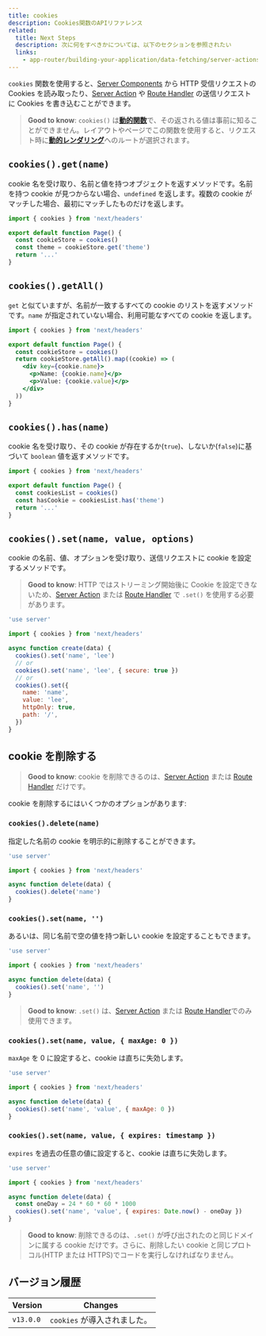 ```yaml
---
title: cookies
description: Cookies関数のAPIリファレンス
related:
  title: Next Steps
  description: 次に何をすべきかについては、以下のセクションを参照されたい
  links:
    - app-router/building-your-application/data-fetching/server-actions
---
```


`cookies` 関数を使用すると、[Server Components](/docs/app-router/building-your-application/rendering/server-components) から HTTP 受信リクエストの Cookies を読み取ったり、[Server Action](/docs/app-router/building-your-application/data-fetching/server-actions-and-mutations) や [Route Handler](/docs/app-router/building-your-application/routing/route-handlers) の送信リクエストに Cookies を書き込むことができます。

> **Good to know**: `cookies()` は[**動的関数**](/docs/app-router/building-your-application/rendering/server-components#動的関数)で、その返される値は事前に知ることができません。レイアウトやページでこの関数を使用すると、リクエスト時に[**動的レンダリング**](/docs/app-router/building-your-application/rendering/server-components#動的レンダリング)へのルートが選択されます。

## `cookies().get(name)`

cookie 名を受け取り、名前と値を持つオブジェクトを返すメソッドです。名前を持つ cookie が見つからない場合、`undefined` を返します。複数の cookie がマッチした場合、最初にマッチしたものだけを返します。

```jsx title="app/page.js"
import { cookies } from 'next/headers'

export default function Page() {
  const cookieStore = cookies()
  const theme = cookieStore.get('theme')
  return '...'
}
```

## `cookies().getAll()`

`get` と似ていますが、名前が一致するすべての cookie のリストを返すメソッドです。`name` が指定されていない場合、利用可能なすべての cookie を返します。

```jsx title="app/page.js"
import { cookies } from 'next/headers'

export default function Page() {
  const cookieStore = cookies()
  return cookieStore.getAll().map((cookie) => (
    <div key={cookie.name}>
      <p>Name: {cookie.name}</p>
      <p>Value: {cookie.value}</p>
    </div>
  ))
}
```

## `cookies().has(name)`

cookie 名を受け取り、その cookie が存在するか(`true`)、しないか(`false`)に基づいて `boolean` 値を返すメソッドです。

```jsx title="app/page.js"
import { cookies } from 'next/headers'

export default function Page() {
  const cookiesList = cookies()
  const hasCookie = cookiesList.has('theme')
  return '...'
}
```

## `cookies().set(name, value, options)`

cookie の名前、値、オプションを受け取り、送信リクエストに cookie を設定するメソッドです。

> **Good to know**: HTTP ではストリーミング開始後に Cookie を設定できないため、[Server Action](/docs/app-router/building-your-application/data-fetching/server-actions-and-mutations) または [Route Handler](/docs/app-router/building-your-application/routing/route-handlers) で `.set()` を使用する必要があります。

```js title="app/actions.js"
'use server'

import { cookies } from 'next/headers'

async function create(data) {
  cookies().set('name', 'lee')
  // or
  cookies().set('name', 'lee', { secure: true })
  // or
  cookies().set({
    name: 'name',
    value: 'lee',
    httpOnly: true,
    path: '/',
  })
}
```

## cookie を削除する

> **Good to know**: cookie を削除できるのは、[Server Action](/docs/app-router/building-your-application/data-fetching/server-actions-and-mutations) または [Route Handler](/docs/app-router/building-your-application/routing/route-handlers) だけです。

cookie を削除するにはいくつかのオプションがあります:

### `cookies().delete(name)`

指定した名前の cookie を明示的に削除することができます。

```js title="app/actions.js"
'use server'

import { cookies } from 'next/headers'

async function delete(data) {
  cookies().delete('name')
}
```

### `cookies().set(name, '')`

あるいは、同じ名前で空の値を持つ新しい cookie を設定することもできます。

```js title="app/actions.js"
'use server'

import { cookies } from 'next/headers'

async function delete(data) {
  cookies().set('name', '')
}
```

> **Good to know**: `.set()` は、[Server Action](/docs/app-router/building-your-application/data-fetching/server-actions-and-mutations) または [Route Handler](/docs/app-router/building-your-application/routing/route-handlers)でのみ使用できます。

### `cookies().set(name, value, { maxAge: 0 })`

`maxAge` を 0 に設定すると、cookie は直ちに失効します。

```js title="app/actions.js"
'use server'

import { cookies } from 'next/headers'

async function delete(data) {
  cookies().set('name', 'value', { maxAge: 0 })
}
```

### `cookies().set(name, value, { expires: timestamp })`

`expires` を過去の任意の値に設定すると、cookie は直ちに失効します。

```js title="app/actions.js"
'use server'

import { cookies } from 'next/headers'

async function delete(data) {
  const oneDay = 24 * 60 * 60 * 1000
  cookies().set('name', 'value', { expires: Date.now() - oneDay })
}
```

> **Good to know**: 削除できるのは、`.set()` が呼び出されたのと同じドメインに属する cookie だけです。さらに、削除したい cookie と同じプロトコル(HTTP または HTTPS)でコードを実行しなければなりません。

## バージョン履歴

| Version   | Changes                      |
| --------- | ---------------------------- |
| `v13.0.0` | `cookies` が導入されました。 |
